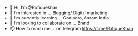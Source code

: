 - 👋 Hi, I’m @Rofiquekhan
- 👀 I’m interested in ... Blogging/ Digital marketing
- 🌱 I’m currently learning ... Goalpara, Assam India
- 💞️ I’m looking to collaborate on ... Brand
- 📫 How to reach me ... on telegram https://t.me/RofiqueKhan

<!---
Rofiquekhan/Rofiquekhan is a ✨ special ✨ repository because its `README.md` (this file) appears on your GitHub profile.
You can click the Preview link to take a look at your changes.
--->

